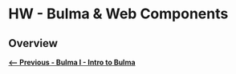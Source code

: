 # HW - Bulma & Web Components

## Overview


[**&lt;-- Previous - Bulma I - Intro to Bulma**](HW-bulma-1.md)
